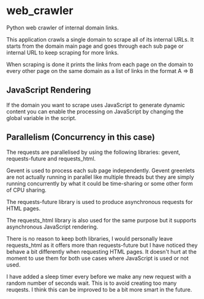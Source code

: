 # web_crawler
 Python web crawler of internal domain links.
 
 This application crawls a single domain to scrape all of its internal URLs.
 It starts from the domain main page and goes through each sub page or internal
 URL to keep scraping for more links.
 
 When scraping is done it prints the links from each page on the domain to every
 other page on the same domain as a list of links in the format A => B
 
## JavaScript Rendering

 If the domain you want to scrape uses JavaScript to generate dynamic content you
 can enable the processing on JavaScript by changing the global variable in the script.
 
## Parallelism (Concurrency in this case)

 The requests are parallelised by using the following libraries: gevent, requests-future
 and requests_html.
 
 Gevent is used to process each sub page independently. Gevent greenlets are not actually
 running in parallel like multiple threads but they are simply running concurrently by what
 it could be time-sharing or some other form of CPU sharing.
 
 The requests-future library is used to produce asynchronous requests for HTML pages.
 
 The requests_html library is also used for the same purpose but it supports asynchronous
 JavaScript rendering.
 
 There is no reason to keep both libraries, I would personally leave requests_html as it
 offers more than requests-future but I have noticed they behave a bit differently when
 requesting HTML pages. It doesn't hurt at the moment to use them for both use cases where
 JavaScript is used or not used.
 
 I have added a sleep timer every before we make any new request with a random number of seconds
 wait. This is to avoid creating too many reuqests. I think this can be improved to be a bit more
 smart in the future.